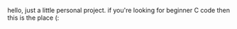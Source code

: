 hello, just a little personal project. if you're looking for beginner C code
then this is the place (:
